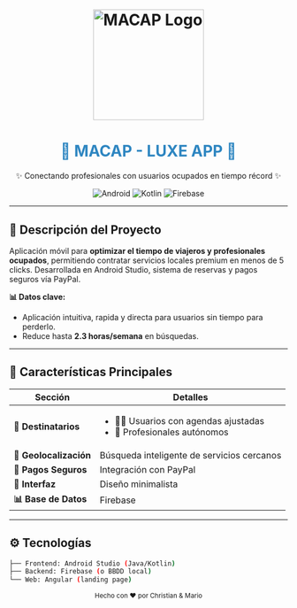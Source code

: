 # <div align="center"> <img src="https://preview.redd.it/tener-una-imagen-random-hace-que-la-publicaci%C3%B3n-tenga-m%C3%A1s-v0-6frn21rqrtoc1.jpeg?width=640&crop=smart&auto=webp&s=e109a6ff409c369a7be16d3b7d8c885fa69c8abf" alt="MACAP Logo" width="200"/> </div>

<div align="center">
  <h1 style="color: #2E86C1;">📱 MACAP - LUXE APP 📱</h1>
  <p>✨ Conectando profesionales con usuarios ocupados en tiempo récord ✨</p>
  
  ![Android](https://img.shields.io/badge/Android-3DDC84?style=for-the-badge&logo=android&logoColor=white)
  ![Kotlin](https://img.shields.io/badge/Kotlin-0095D5?style=for-the-badge&logo=kotlin&logoColor=white)
  ![Firebase](https://img.shields.io/badge/Firebase-FFCA28?style=for-the-badge&logo=firebase&logoColor=black)
</div>

---

## 🚀 **Descripción del Proyecto**
Aplicación móvil para **optimizar el tiempo de viajeros y profesionales ocupados**, permitiendo contratar servicios locales premium en menos de 5 clicks. Desarrollada en Android Studio, sistema de reservas y pagos seguros vía PayPal.

**📊 Datos clave:**
- Aplicación intuitiva, rapida y directa para usuarios sin tiempo para perderlo.
- Reduce hasta **2.3 horas/semana** en búsquedas.

---

## 🎯 **Características Principales**
| Sección | Detalles |
|---------|----------|
| **👥 Destinatarios** | <ul><li>🧑💼 Usuarios con agendas ajustadas</li><li>🔧 Profesionales autónomos</li></ul> |
| **📍 Geolocalización** | Búsqueda inteligente de servicios cercanos |
| **💸 Pagos Seguros** | Integración con PayPal |
| **📱 Interfaz** | Diseño minimalista |
| **📊 Base de Datos** | Firebase|

---

## ⚙️ **Tecnologías**
```bash
├── Frontend: Android Studio (Java/Kotlin)
├── Backend: Firebase (o BBDD local)
└── Web: Angular (landing page)
```
<div align="center"> <sub>Hecho con ❤️ por Christian & Mario </div>

